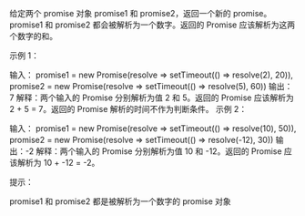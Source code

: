 给定两个 promise 对象 promise1 和 promise2，返回一个新的 promise。promise1 和 promise2 都会被解析为一个数字。返回的 Promise 应该解析为这两个数字的和。

示例 1：

输入：
promise1 = new Promise(resolve => setTimeout(() => resolve(2), 20)),
promise2 = new Promise(resolve => setTimeout(() => resolve(5), 60))
输出：7
解释：两个输入的 Promise 分别解析为值 2 和 5。返回的 Promise 应该解析为 2 + 5 = 7。返回的 Promise 解析的时间不作为判断条件。
示例 2：

输入：
promise1 = new Promise(resolve => setTimeout(() => resolve(10), 50)),
promise2 = new Promise(resolve => setTimeout(() => resolve(-12), 30))
输出：-2
解释：两个输入的 Promise 分别解析为值 10 和 -12。返回的 Promise 应该解析为 10 + -12 = -2。

提示：

promise1 和 promise2 都是被解析为一个数字的 promise 对象
